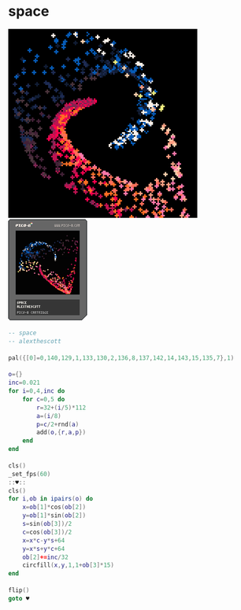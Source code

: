 <h1>space</h1>

<img src='space.gif'></img>
<img src='space.png'></img>

``` Lua
-- space
-- alexthescott

pal({[0]=0,140,129,1,133,130,2,136,8,137,142,14,143,15,135,7},1)

o={}
inc=0.021
for i=0,4,inc do
	for c=0,5 do
		r=32+(i/5)*112
		a=(i/8)
		p=c/2+rnd(a)
		add(o,{r,a,p})
	end
end

cls()
_set_fps(60)
::♥::
cls()
for i,ob in ipairs(o) do
	x=ob[1]*cos(ob[2])
	y=ob[1]*sin(ob[2])
	s=sin(ob[3])/2
	c=cos(ob[3])/2
	x=x*c-y*s+64
	y=x*s+y*c+64
	ob[2]+=inc/32
	circfill(x,y,1,1+ob[3]*15)
end

flip()
goto ♥
```
